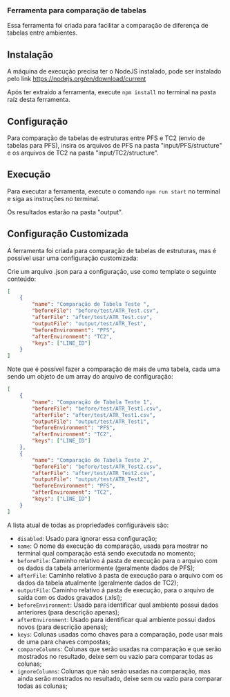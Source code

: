 ### Ferramenta para comparação de tabelas

Essa ferramenta foi criada para facilitar a comparação de diferença de tabelas entre ambientes.

## Instalação

A máquina de execução precisa ter o NodeJS instalado, pode ser instalado pelo link https://nodejs.org/en/download/current

Após ter extraído a ferramenta, execute `npm install` no terminal na pasta raíz desta ferramenta.

## Configuração

Para comparação de tabelas de estruturas entre PFS e TC2 (envio de tabelas para PFS), insira os arquivos de PFS na pasta "input/PFS/structure" e os arquivos de TC2 na pasta "input/TC2/structure".

## Execução

Para executar a ferramenta, execute o comando `npm run start` no terminal e siga as instruções no terminal.

Os resultados estarão na pasta "output".

## Configuração Customizada

A ferramenta foi criada para comparação de tabelas de estruturas, mas é possível usar uma configuração customizada:

Crie um arquivo .json para a configuração, use como template o seguinte conteúdo:

```json
[
	{
		"name": "Comparação de Tabela Teste ",
		"beforeFile": "before/test/ATR_Test.csv",
		"afterFile": "after/test/ATR_Test.csv",
		"outputFile": "output/test/ATR_Test",
		"beforeEnvironment": "PFS",
		"afterEnvironment": "TC2",
		"keys": ["LINE_ID"]
	}
]
````



Note que é possível fazer a comparação de mais de uma tabela, cada uma sendo um objeto de um array do arquivo de configuração:

```json
[
	{
		"name": "Comparação de Tabela Teste 1",
		"beforeFile": "before/test/ATR_Test1.csv",
		"afterFile": "after/test/ATR_Test1.csv",
		"outputFile": "output/test/ATR_Test1",
		"beforeEnvironment": "PFS",
		"afterEnvironment": "TC2",
		"keys": ["LINE_ID"]
	},
	{
		"name": "Comparação de Tabela Teste 2",
		"beforeFile": "before/test/ATR_Test2.csv",
		"afterFile": "after/test/ATR_Test2.csv",
		"outputFile": "output/test/ATR_Test2",
		"beforeEnvironment": "PFS",
		"afterEnvironment": "TC2",
		"keys": ["LINE_ID"]
	}
]
````

A lista atual de todas as propriedades configuráveis são:

- `disabled`: Usado para ignorar essa configuração;
- `name`: O nome da execução da comparação, usada para mostrar no terminal qual comparação está sendo executada no momento;
- `beforeFile`: Caminho relativo á pasta de execução para o arquivo com os dados da tabela anteriormente (geralmente dados de PFS);
- `afterFile`: Caminho relativo á pasta de execução para o arquivo com os dados da tabela atualmente (geralmente dados de TC2);
- `outputFile`: Caminho relativo á pasta de execução, para o arquivo de saída com os dados gravados (.xlsl);
- `beforeEnvironment`: Usado para identificar qual ambiente possui dados anteriores (para descrição apenas);
- `afterEnvironment`: Usado para identificar qual ambiente possui dados novos (para descrição apenas);
- `keys`: Colunas usadas como chaves para a comparação, pode usar mais de uma para chaves compostas;
- `compareColumns`: Colunas que serão usadas na comparação e que serão mostrados no resultado, deixe sem ou vazio para comparar todas as colunas;
- `ignoreColumns`: Colunas que não serão usadas na comparação, mas ainda serão mostrados no resultado, deixe sem ou vazio para comparar todas as colunas;